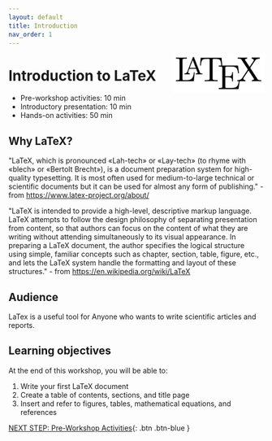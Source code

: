 ```yaml
---
layout: default
title: Introduction 
nav_order: 1
---
```


<img src="images/logo.png" style="float:right;width:180px;" alt="image description">

# Introduction to LaTeX

- Pre-workshop activities: 10 min 
- Introductory presentation: 10 min
- Hands-on activities: 50 min

## Why LaTeX?

"LaTeX, which is pronounced «Lah-tech» or «Lay-tech» (to rhyme with «blech» or «Bertolt Brecht»), is a document preparation system for high-quality typesetting. It is most often used for medium-to-large technical or scientific documents but it can be used for almost any form of publishing." - from https://www.latex-project.org/about/

"LaTeX is intended to provide a high-level, descriptive markup language. LaTeX attempts to follow the design philosophy of separating presentation from content, so that authors can focus on the content of what they are writing without attending simultaneously to its visual appearance. In preparing a LaTeX document, the author specifies the logical structure using simple, familiar concepts such as chapter, section, table, figure, etc., and lets the LaTeX system handle the formatting and layout of these structures." - from https://en.wikipedia.org/wiki/LaTeX

## Audience

LaTex is a useful tool for Anyone who wants to write scientific articles and reports.

## Learning objectives

At the end of this workshop, you will be able to:

1. Write your first LaTeX document
2. Create a table of contents, sections, and title page
3. Insert and refer to figures, tables, mathematical equations, and references
 
[NEXT STEP: Pre-Workshop Activities](pre-workshop.html){: .btn .btn-blue }

